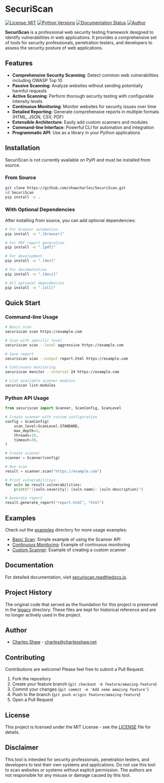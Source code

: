 # SecuriScan

[![License: MIT](https://img.shields.io/badge/License-MIT-blue.svg)](https://opensource.org/licenses/MIT)
[![Python Versions](https://img.shields.io/badge/python-3.8%20%7C%203.9%20%7C%203.10%20%7C%203.11-blue)](https://www.python.org/)
[![Documentation Status](https://readthedocs.org/projects/securiscan/badge/?version=latest)](https://securiscan.readthedocs.io/en/latest/?badge=latest)
[![Author](https://img.shields.io/badge/Author-Charles%20Shaw-brightgreen)](https://github.com/shawcharles)

**SecuriScan** is a professional web security testing framework designed to identify vulnerabilities in web applications. It provides a comprehensive set of tools for security professionals, penetration testers, and developers to assess the security posture of web applications.

## Features

- **Comprehensive Security Scanning**: Detect common web vulnerabilities including OWASP Top 10
- **Passive Scanning**: Analyze websites without sending potentially harmful requests
- **Active Scanning**: Perform thorough security testing with configurable intensity levels
- **Continuous Monitoring**: Monitor websites for security issues over time
- **Detailed Reporting**: Generate comprehensive reports in multiple formats (HTML, JSON, CSV, PDF)
- **Extensible Architecture**: Easily add custom scanners and modules
- **Command-line Interface**: Powerful CLI for automation and integration
- **Programmatic API**: Use as a library in your Python applications

## Installation

SecuriScan is not currently available on PyPI and must be installed from source.

### From Source

```bash
git clone https://github.com/shawcharles/SecuriScan.git
cd SecuriScan
pip install -e .
```

### With Optional Dependencies

After installing from source, you can add optional dependencies:

```bash
# For browser automation
pip install -e ".[browser]"

# For PDF report generation
pip install -e ".[pdf]"

# For development
pip install -e ".[dev]"

# For documentation
pip install -e ".[docs]"

# All optional dependencies
pip install -e ".[all]"
```

## Quick Start

### Command-line Usage

```bash
# Basic scan
securiscan scan https://example.com

# Scan with specific level
securiscan scan --level aggressive https://example.com

# Save report
securiscan scan --output report.html https://example.com

# Continuous monitoring
securiscan monitor --interval 24 https://example.com

# List available scanner modules
securiscan list-modules
```

### Python API Usage

```python
from securiscan import Scanner, ScanConfig, ScanLevel

# Create scanner with custom configuration
config = ScanConfig(
    scan_level=ScanLevel.STANDARD,
    max_depth=3,
    threads=10,
    timeout=30,
)

# Create scanner
scanner = Scanner(config)

# Run scan
result = scanner.scan("https://example.com")

# Print vulnerabilities
for vuln in result.vulnerabilities:
    print(f"[{vuln.severity}] {vuln.name}: {vuln.description}")

# Generate report
result.generate_report("report.html", "html")
```

## Examples

Check out the [examples](examples/) directory for more usage examples:

- [Basic Scan](examples/basic_scan.py): Simple example of using the Scanner API
- [Continuous Monitoring](examples/continuous_monitoring.py): Example of continuous monitoring
- [Custom Scanner](examples/custom_scanner.py): Example of creating a custom scanner

## Documentation

For detailed documentation, visit [securiscan.readthedocs.io](https://securiscan.readthedocs.io/).

## Project History

The original code that served as the foundation for this project is preserved in the [legacy](legacy/) directory. These files are kept for historical reference and are no longer actively used in the project.

## Author

- [Charles Shaw](https://github.com/shawcharles) - charles@charlesshaw.net

## Contributing

Contributions are welcome! Please feel free to submit a Pull Request.

1. Fork the repository
2. Create your feature branch (`git checkout -b feature/amazing-feature`)
3. Commit your changes (`git commit -m 'Add some amazing feature'`)
4. Push to the branch (`git push origin feature/amazing-feature`)
5. Open a Pull Request

## License

This project is licensed under the MIT License - see the [LICENSE](LICENSE) file for details.

## Disclaimer

This tool is intended for security professionals, penetration testers, and developers to test their own systems and applications. Do not use this tool to scan websites or systems without explicit permission. The authors are not responsible for any misuse or damage caused by this tool.
